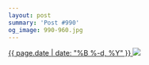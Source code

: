 ```yaml
---
layout: post
summary: 'Post #990'
og_image: 990-960.jpg
---
```


<p>
 <time>
  <a href="/990">
   {{ page.date | date: "%B %-d, %Y" }}
  </a>
 </time>
 <a href="/990">
  <img data-taken="10/13/2019" sizes="(min-width: 700px) 50vw, calc(100vw - 2rem)" src="{{ site.assets_url }}/990-480.jpg" srcset="{{ site.assets_url }}/990-240.jpg 240w, {{ site.assets_url }}/990-480.jpg 480w, {{ site.assets_url }}/990-720.jpg 720w, {{ site.assets_url }}/990-960.jpg 960w"/>
 </a>
</p>
